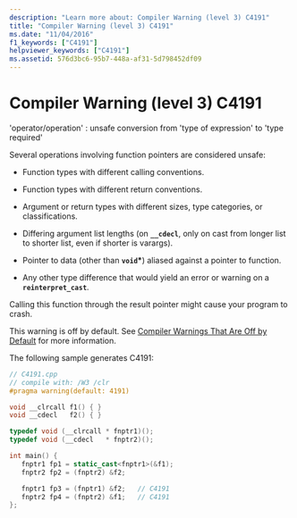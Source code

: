```yaml
---
description: "Learn more about: Compiler Warning (level 3) C4191"
title: "Compiler Warning (level 3) C4191"
ms.date: "11/04/2016"
f1_keywords: ["C4191"]
helpviewer_keywords: ["C4191"]
ms.assetid: 576d3bc6-95b7-448a-af31-5d798452df09
---
```

# Compiler Warning (level 3) C4191

'operator/operation' : unsafe conversion from 'type of expression' to 'type required'

Several operations involving function pointers are considered unsafe:

- Function types with different calling conventions.

- Function types with different return conventions.

- Argument or return types with different sizes, type categories, or classifications.

- Differing argument list lengths (on **`__cdecl`**, only on cast from longer list to shorter list, even if shorter is varargs).

- Pointer to data (other than **`void`**<strong>\*</strong>) aliased against a pointer to function.

- Any other type difference that would yield an error or warning on a **`reinterpret_cast`**.

Calling this function through the result pointer might cause your program to crash.

This warning is off by default. See [Compiler Warnings That Are Off by Default](../../preprocessor/compiler-warnings-that-are-off-by-default.md) for more information.

The following sample generates C4191:

```cpp
// C4191.cpp
// compile with: /W3 /clr
#pragma warning(default: 4191)

void __clrcall f1() { }
void __cdecl   f2() { }

typedef void (__clrcall * fnptr1)();
typedef void (__cdecl   * fnptr2)();

int main() {
   fnptr1 fp1 = static_cast<fnptr1>(&f1);
   fnptr2 fp2 = (fnptr2) &f2;

   fnptr1 fp3 = (fnptr1) &f2;   // C4191
   fnptr2 fp4 = (fnptr2) &f1;   // C4191
};
```
